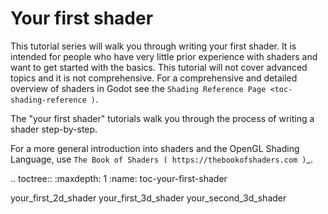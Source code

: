 Your first shader
=================

This tutorial series will walk you through writing your first shader. It is intended
for people who have very little prior experience with shaders and want to get started
with the basics. This tutorial will not cover advanced topics and it is not
comprehensive. For a comprehensive and detailed overview of shaders in Godot see the
`Shading Reference Page <toc-shading-reference )`.

The "your first shader" tutorials walk you through the process of writing a shader
step-by-step.

For a more general introduction into shaders and the OpenGL Shading Language, use
`The Book of Shaders ( https://thebookofshaders.com )`_.

.. toctree::
   :maxdepth: 1
   :name: toc-your-first-shader

   your_first_2d_shader
   your_first_3d_shader
   your_second_3d_shader
